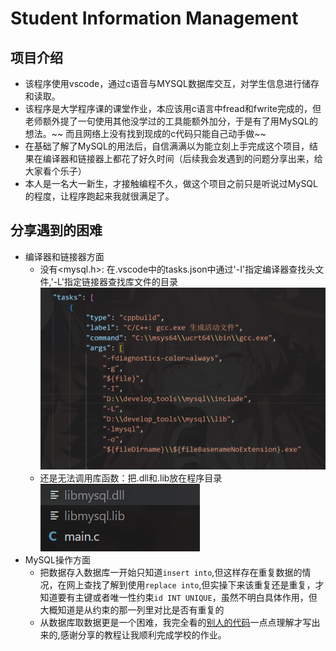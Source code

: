 # Student Information Management
## 项目介绍
* 该程序使用vscode，通过c语音与MYSQL数据库交互，对学生信息进行储存和读取。
* 该程序是大学程序课的课堂作业，本应该用c语言中fread和fwrite完成的，但老师额外提了一句使用其他没学过的工具能额外加分，于是有了用MySQL的想法。~~ 而且网络上没有找到现成的c代码只能自己动手做~~
* 在基础了解了MySQL的用法后，自信满满以为能立刻上手完成这个项目，结果在编译器和链接器上都花了好久时间（后续我会发遇到的问题分享出来，给大家看个乐子）
* 本人是一名大一新生，才接触编程不久，做这个项目之前只是听说过MySQL的程度，让程序跑起来我就很满足了。
## 分享遇到的困难
* 编译器和链接器方面
   * 没有<mysql.h>:
  在.vscode中的tasks.json中通过'-I'指定编译器查找头文件,'-L'指定链接器查找库文件的目录 
  ![Alt text](image-1.png)
  * 还是无法调用库函数：把.dll和.lib放在程序目录
  ![Alt text](image-2.png)
* MySQL操作方面
  * 把数据存入数据库一开始只知道`insert into`,但这样存在重复数据的情况，在网上查找了解到使用`replace into`,但实操下来该重复还是重复，才知道要有主键或者唯一性约束`id INT UNIQUE`，虽然不明白具体作用，但大概知道是从约束的那一列里对比是否有重复的
  * 从数据库取数据更是一个困难，我完全看的[别人的代码](https://blog.csdn.net/m0_64280701/article/details/132788701)一点点理解才写出来的,感谢分享的教程让我顺利完成学校的作业。


  